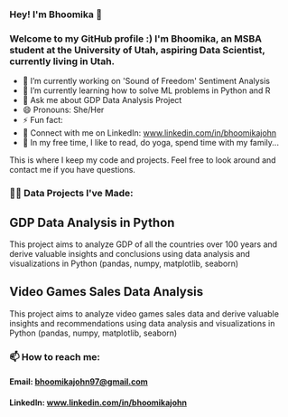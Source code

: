 <!--
**bhoomika-johnpedely/bhoomika-johnpedely** is a ✨ _special_ ✨ repository because its `README.md` (this file) appears on your GitHub profile.

Here are some ideas to get you started:

- 🔭 I’m currently working on ...
- 🌱 I’m currently learning ...
- 👯 I’m looking to collaborate on ...
- 🤔 I’m looking for help with ...
- 💬 Ask me about ...
- 📫 How to reach me: ...
- 😄 Pronouns: ...
- ⚡ Fun fact: ...
-->

### Hey! I'm Bhoomika 👋
### Welcome to my GitHub profile :) I'm Bhoomika, an MSBA student at the University of Utah, aspiring Data Scientist, currently living in Utah. 

- 🔭 I’m currently working on 'Sound of Freedom' Sentiment Analysis
- 🌱 I’m currently learning how to solve ML problems in Python and R
- 💬 Ask me about GDP Data Analysis Project
- 😄 Pronouns: She/Her
- ⚡ Fun fact: 
- 🤝 Connect with me on LinkedIn: www.linkedin.com/in/bhoomikajohn
- 🎈 In my free time, I like to read, do yoga, spend time with my family...
  
This is where I keep my code and projects. Feel free to look around and contact me if you have questions.

### 👨‍💻 Data Projects I've Made:
## GDP Data Analysis in Python
This project aims to analyze GDP of all the countries over 100 years and derive valuable insights and conclusions using data analysis and visualizations in Python (pandas, numpy, matplotlib, seaborn)

## Video Games Sales Data Analysis
This project aims to analyze video games sales data and derive valuable insights and recommendations using data analysis and visualizations in Python (pandas, numpy, matplotlib, seaborn)

### 📫 How to reach me: 
#### Email: bhoomikajohn97@gmail.com
#### LinkedIn: www.linkedin.com/in/bhoomikajohn


